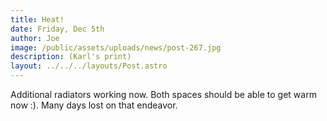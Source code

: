 ```yaml
---
title: Heat!
date: Friday, Dec 5th
author: Joe
image: /public/assets/uploads/news/post-267.jpg
description: (Karl's print)
layout: ../../../layouts/Post.astro
---
```


Additional radiators working now.  Both spaces should be able to get warm now :). Many days lost on that endeavor.
